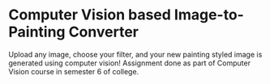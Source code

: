 # Computer Vision based Image-to-Painting Converter
Upload any image, choose your filter, and your new painting styled image is generated using computer vision! Assignment done as part of Computer Vision course in semester 6 of college.
